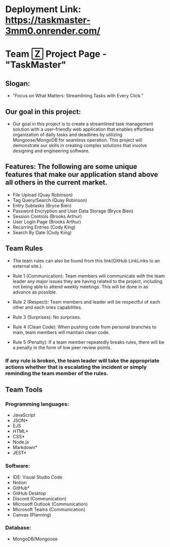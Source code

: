 # Deployment Link: https://taskmaster-3mm0.onrender.com/

# Team 🅉 Project Page - "TaskMaster"
## Slogan: 
 - "Focus on What Matters: Streamlining Tasks with Every Click."
## Our goal in this project: 
 - Our goal in this project is to create a streamlined task management solution with a user-friendly web application that enables effortless organization of daily tasks and deadlines by utilizing Mongoose/MongoDB for seamless operation. This project will demonstrate our skills in creating complex solutions that involve designing and engineering software. 

## Features: The following are some unique features that make our application stand above all others in the current market.
 - File Upload (Quay Robinson)
 - Tag Query/Search (Quay Robinson)
 - Entry Subtasks (Bryce Bien)
 - Password Encryption and User Data Storage (Bryce Bien)
 - Session Controls (Brooks Arthur)
 - User Login Page (Brooks Arthur)
 - Recurring Entries (Cody King)
 - Search By Date (Cody King)

## Team Rules
- The team rules can also be found from this link(GitHub LinkLinks to an external site.). 

 - Rule 1 (Communication): Team members will communicate with the team leader any major issues they are having related to the project, including not being able to attend weekly meetings. This will be done in as advance as possible.
 - Rule 2 (Respect): Team members and leader will be respectful of each other and each ones capabilities. 
 - Rule 3 (Surprises): No surprises.
 - Rule 4 (Clean Code): When pushing code from personal branches to main, team members will maintain clean code. 
 - Rule 5 (Penalty): If a team member repeatedly breaks rules, there will be a penalty in the form of low peer review points.
### If any rule is broken, the team leader will take the appropriate actions whether that is escalating the incident or simply reminding the team member of the rules. 

 

## Team Tools
### Programming languages:
 - JavaScript
 - JSON*
 - EJS
 - HTML*
 - CSS*
 - Node.js
 - Markdown*
 - JEST*
 

### Software: 
 - IDE: Visual Studio Code
 - Notion
 - GitHub*
 - GitHub Desktop
 - Discord (Communication)
 - Microsoft Outlook (Communication)
 - Microsoft Teams (Communication)
 - Canvas (Planning)
 

### Database:
 - MongoDB/Mongoose 
